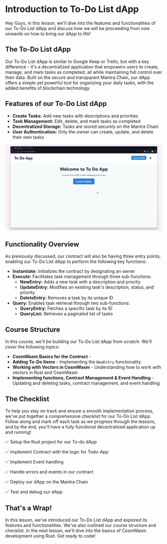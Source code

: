 # Introduction to To-Do List dApp

Hey Guys, in this lesson, we'll dive into the features and functionalities of our To-Do List dApp and discuss how we will be proceeding from now onwards on how to bring our dApp to life!

## The To-Do List dApp

Our To-Do List dApp is similar to Google Keep or Trello, but with a key difference - it's a decentralized application that empowers users to create, manage, and mark tasks as completed, all while maintaining full control over their data. Built on the secure and transparent Mantra Chain, our dApp offers a simple yet powerful tool for organizing your daily tasks, with the added benefits of blockchain technology.

## Features of our To-Do List dApp

- **Create Tasks:** Add new tasks with descriptions and priorities
- **Task Management:** Edit, delete, and mark tasks as completed
- **Decentralized Storage:** Tasks are stored securely on the Mantra Chain
- **User Authentication:** Only the owner can create, update, and delete their own tasks

![25.gif](https://github.com/0xmetaschool/Learning-Projects/blob/main/assests_for_all/Building%20on%20Mantra%20-%20C2/4.%20Getting%20Started%20With%20To-do%20DApp%20Developm/2.%20Introduction%20to%20To-Do%20List%20dApp/25.gif?raw=true)

## Functionality Overview

As previously discussed, our contract will also be having three entry points, enabling our To-Do List dApp to perform the following key functions:

- **Instantiate:** Initializes the contract by designating an owner
- **Execute:** Facilitates task management through three sub-functions:
    - **NewEntry:** Adds a new task with a description and priority
    - **UpdateEntry:** Modifies an existing task's description, status, and priority
    - **DeleteEntry:** Removes a task by its unique ID
- **Query:** Enables task retrieval through two sub-functions:
    - **QueryEntry:** Fetches a specific task by its ID
    - **QueryList:** Retrieves a paginated list of tasks

## Course Structure

In this course, we'll be building our To-Do List dApp from scratch. We'll cover the following topics:

- **CosmWasm Basics for the Contract** -
- **Adding To-Do Items** - Implementing the `NewEntry` functionality
- **Working with Vectors in CosmWasm** - Understanding how to work with vectors in Rust and CosmWasm
- **Implementing functions, Contract Management & Event Handling** - Updating and deleting tasks, contract management, and event handling

## The Checklist

To help you stay on track and ensure a smooth implementation process, we've put together a comprehensive checklist for our To-Do List dApp. Follow along and mark off each task as we progress through the lessons, and by the end, you'll have a fully functional decentralized application up and running!

✅ Setup the Rust project for our To-do dApp

✅ Implement Contract with the logic for Todo-App

✅ Implement Event handling

✅ Handle errors and events in our contract

✅ Deploy our dApp on the Mantra Chain

✅ Test and debug our dApp

## That's a Wrap!

In this lesson, we've introduced our To-Do List dApp and explored its features and functionalities. We've also outlined our course structure and checklist. In the next lesson, we'll dive into the basics of CosmWasm development using Rust. Get ready to code!